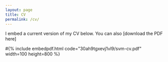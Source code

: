 ```yaml
---
layout: page
title: CV
permalink: /cv/
---
```


I embed a current version of my CV below. You can also [download the PDF here]

#{% include embedpdf.html code="30ah9tgxevj1vl9/svm-cv.pdf" width=100 height=800 %}
